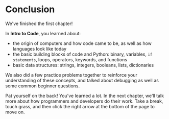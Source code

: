 # Conclusion

We've finished the first chapter!

In **Intro to Code**, you learned about:
- the origin of computers and how code came to be, as well as how languages look
  like today
- the basic building blocks of code and Python: binary, variables, `if
  statements`, loops, operators, keywords, and functions
- basic data structures: strings, integers, booleans, lists, dictionaries

We also did a few practice problems together to reinforce your understanding of
these concepts, and talked about debugging as well as some common beginner
questions.

Pat yourself on the back! You've learned a lot. In the next chapter, we'll talk
more about how programmers and developers do their work. Take a break, touch
grass, and then click the right arrow at the bottom of the page to move on.
